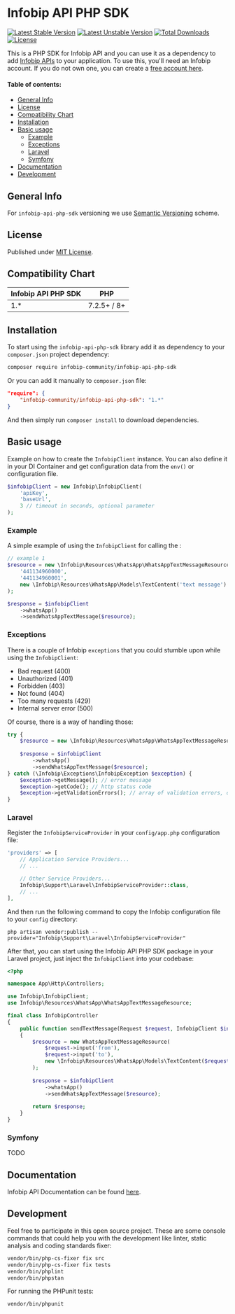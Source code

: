 # Infobip API PHP SDK

[![Latest Stable Version](https://poser.pugx.org/infobip-community/infobip-api-php-sdk/v/stable)](https://packagist.org/packages/infobip-community/infobip-api-php-sdk)
[![Latest Unstable Version](https://poser.pugx.org/infobip-community/infobip-api-php-sdk/v/unstable)](https://packagist.org/packages/infobip-community/infobip-api-php-sdk)
[![Total Downloads](https://poser.pugx.org/infobip-community/infobip-api-php-sdk/downloads)](https://packagist.org/packages/infobip-community/infobip-api-php-sdk/stats)
[![License](https://poser.pugx.org/infobip-community/infobip-api-php-sdk/license)](LICENSE)

This is a PHP SDK for Infobip API and you can use it as a dependency to add [Infobip APIs](https://www.infobip.com/docs/api) to your application. To use this, you'll need an Infobip account. If you do not own one, you can create a [free account here](https://www.infobip.com/signup).

#### Table of contents:

- [General Info](#general-info)
- [License](#license)
- [Compatibility Chart](#compatibility-chart)
- [Installation](#installation)
- [Basic usage](#basic-usage)
  - [Example](#example)
  - [Exceptions](#exceptions)
  - [Laravel](#laravel)
  - [Symfony](#symfony)
- [Documentation](#documentation)
- [Development](#development)

## General Info

For `infobip-api-php-sdk` versioning we use [Semantic Versioning](https://semver.org) scheme.

## License

Published under [MIT License](LICENSE).

## Compatibility Chart

| Infobip API PHP SDK | PHP         |
|---------------------|-------------|
| 1.*                 | 7.2.5+ / 8+ |

## Installation

To start using the `infobip-api-php-sdk` library add it as dependency to your `composer.json` project dependency:

```sh
composer require infobip-community/infobip-api-php-sdk
```

Or you can add it manually to `composer.json` file:

```json
"require": {
    "infobip-community/infobip-api-php-sdk": "1.*"
}
```
And then simply run `composer install` to download dependencies.

## Basic usage

Example on how to create the `InfobipClient` instance. You can also define it in your DI Container and get configuration data from the `env()` or configuration file.

```php
$infobipClient = new Infobip\InfobipClient(
    'apiKey',
    'baseUrl',
    3 // timeout in seconds, optional parameter
);
```
### Example

A simple example of using the `InfobipClient` for calling the :

```php
// example 1
$resource = new \Infobip\Resources\WhatsApp\WhatsAppTextMessageResource(
    '441134960000',
    '441134960001',
    new \Infobip\Resources\WhatsApp\Models\TextContent('text message')
);

$response = $infobipClient
    ->whatsApp()
    ->sendWhatsAppTextMessage($resource);
```

### Exceptions

There is a couple of Infobip `exceptions` that you could stumble upon while using the `InfobipClient`:

- Bad request (400)
- Unauthorized (401)
- Forbidden (403)
- Not found (404)
- Too many requests (429)
- Internal server error (500)

Of course, there is a way of handling those:

```php
try {
    $resource = new \Infobip\Resources\WhatsApp\WhatsAppTextMessageResource();
    
    $response = $infobipClient
        ->whatsApp()
        ->sendWhatsAppTextMessage($resource);
} catch (\Infobip\Exceptions\InfobipException $exception) {
    $exception->getMessage(); // error message
    $exception->getCode(); // http status code
    $exception->getValidationErrors(); // array of validation errors, only available on 400 Bad request exception
}
```

### Laravel

Register the `InfobipServiceProvider` in your `config/app.php` configuration file:

```php
'providers' => [
    // Application Service Providers...
    // ...

    // Other Service Providers...
    Infobip\Support\Laravel\InfobipServiceProvider::class,
    // ...
],
```

And then run the following command to copy the Infobip configuration file to your `config` directory:

```shell
php artisan vendor:publish --provider="Infobip\Support\Laravel\InfobipServiceProvider"
```

After that, you can start using the Infobip API PHP SDK package in your Laravel project, just inject the `InfobipClient` into your codebase:

```php
<?php

namespace App\Http\Controllers;

use Infobip\InfobipClient;
use Infobip\Resources\WhatsApp\WhatsAppTextMessageResource;

final class InfobipController
{
    public function sendTextMessage(Request $request, InfobipClient $infobipClient)
    {
        $resource = new WhatsAppTextMessageResource(
            $request->input('from'),
            $request->input('to'),
            new \Infobip\Resources\WhatsApp\Models\TextContent($request->input('message'))
        );
        
        $response = $infobipClient
            ->whatsApp()
            ->sendWhatsAppTextMessage($resource);
        
        return $response;
    }
}
```

### Symfony

TODO

## Documentation

Infobip API Documentation can be found [here](https://www.infobip.com/docs/api).

## Development

Feel free to participate in this open source project. These are some console commands that could help you with the development like linter, static analysis and coding standards fixer:

```sh
vendor/bin/php-cs-fixer fix src
vendor/bin/php-cs-fixer fix tests
vendor/bin/phplint
vendor/bin/phpstan
```

For running the PHPunit tests:

```sh
vendor/bin/phpunit
```
